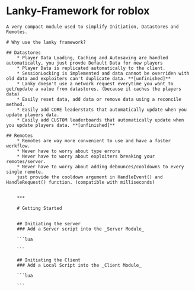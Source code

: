 # Lanky-Framework for roblox
	A very compact module used to simplify Initiation, Datastores and Remotes.

	# Why use the lanky framework?

	## Datastores
		* Player Data Loading, Caching and Autosaving are handled automatically, you just provde Default Data for new players
		* Player Data is replicated automatically to the client.
		* SessionLocking is implemented and data cannot be overriden with old data and exploiters can't duplicate data. **[unfinished]**
		* Lanky doesn't use a network request everytime you want to get/update a value from datastores. (because it caches the players data)
		* Easily reset data, add data or remove data using a reconcile method.
		* Easily add CORE leaderstats that automatically update when you update players data.
		* Easily add CUSTOM leaderboards that automatically update when you update players data. **[unfinished]**

	## Remotes
		* Remotes are way more convenient to use and have a faster workflow.
		* Never have to worry about type errors
		* Never have to worry about exploiters breaking your remotes/server.
		* Never have to worry about adding debounces/cooldowns to every single remote.
		just provide the cooldown argument in HandleEvent() and HandleRequest() function. (compatible with milliseconds)


		***

		# Getting Started


		## Initiating the server
		### Add a Server script into the _Server Module_

		```lua

		```

		## Initiating the Client
		### Add a Local Script into the _Client Module_

		```lua

		```
